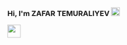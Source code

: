 ### Hi, I'm ZAFAR TEMURALIYEV <img src="https://i.seadn.io/gae/5Un5dLnzN0nbhvQEIkDMUlwjEwCszhdedue8dIFFFR2uIVhhhTxYNFFzshUMGgZbsTIWRGSW-y068dkjwk1jeoFCN2AblD0mQSY39A?auto=format&dpr=1&w=1000" width="20px">

<a href="@temural1yev">
<img src="https://logohistory.net/wp-content/uploads/2022/10/Telegram-logo.png" width="30px">
</a>


